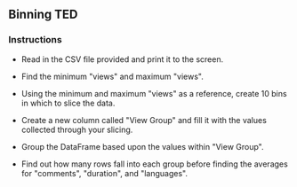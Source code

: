 ## Binning TED

### Instructions

* Read in the CSV file provided and print it to the screen.

* Find the minimum "views" and maximum "views".

* Using the minimum and maximum "views" as a reference, create 10 bins in which to slice the data.

* Create a new column called "View Group" and fill it with the values collected through your slicing.

* Group the DataFrame based upon the values within "View Group".

* Find out how many rows fall into each group before finding the averages for "comments", "duration", and "languages".

